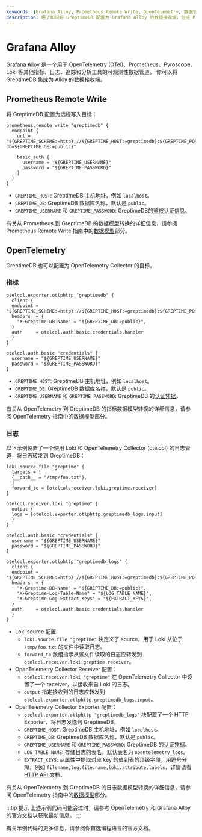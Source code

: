 ```yaml
---
keywords: [Grafana Alloy, Prometheus Remote Write, OpenTelemetry, 数据管道]
description: 绍了如何将 GreptimeDB 配置为 Grafana Alloy 的数据接收端，包括 Prometheus Remote Write 和 OpenTelemetry 的配置示例。通过这些配置，你可以将 GreptimeDB 集成到可观测性数据管道中，实现对指标和日志的高效管理和分析。
---
```


# Grafana Alloy

[Grafana Alloy](https://grafana.com/docs/alloy/latest/) 是一个用于 OpenTelemetry (OTel)、Prometheus、Pyroscope、Loki 等其他指标、日志、追踪和分析工具的可观测性数据管道。
你可以将 GreptimeDB 集成为 Alloy 的数据接收端。

## Prometheus Remote Write

将 GreptimeDB 配置为远程写入目标：

```hcl
prometheus.remote_write "greptimedb" {
  endpoint {
    url = "${GREPTIME_SCHEME:=http}://${GREPTIME_HOST:=greptimedb}:${GREPTIME_PORT:=4000}/v1/prometheus/write?db=${GREPTIME_DB:=public}"

    basic_auth {
      username = "${GREPTIME_USERNAME}"
      password = "${GREPTIME_PASSWORD}"
    }
  }
}
```

- `GREPTIME_HOST`: GreptimeDB 主机地址，例如 `localhost`。
- `GREPTIME_DB`: GreptimeDB 数据库名称，默认是 `public`。
- `GREPTIME_USERNAME` 和 `GREPTIME_PASSWORD`: GreptimeDB的[鉴权认证信息](/user-guide/deployments/authentication/static.md)。

有关从 Prometheus 到 GreptimeDB 的数据模型转换的详细信息，请参阅 Prometheus Remote Write 指南中的[数据模型](/user-guide/ingest-data/for-observerbility/prometheus.md#数据模型)部分。

## OpenTelemetry

GreptimeDB 也可以配置为 OpenTelemetry Collector 的目标。

### 指标

```hcl
otelcol.exporter.otlphttp "greptimedb" {
  client {
  endpoint = "${GREPTIME_SCHEME:=http}://${GREPTIME_HOST:=greptimedb}:${GREPTIME_PORT:=4000}/v1/otlp/"
  headers  = {
    "X-Greptime-DB-Name" = "${GREPTIME_DB:=public}",
  }
  auth     = otelcol.auth.basic.credentials.handler
  }
}

otelcol.auth.basic "credentials" {
  username = "${GREPTIME_USERNAME}"
  password = "${GREPTIME_PASSWORD}"
}
```

- `GREPTIME_HOST`: GreptimeDB 主机地址，例如 `localhost`。
- `GREPTIME_DB`: GreptimeDB 数据库名称，默认是 `public`。
- `GREPTIME_USERNAME` 和 `GREPTIME_PASSWORD`: GreptimeDB 的[认证凭据](/user-guide/deployments/authentication/static.md)。

有关从 OpenTelemetry 到 GreptimeDB 的指标数据模型转换的详细信息，请参阅 OpenTelemetry 指南中的[数据模型](/user-guide/ingest-data/for-observerbility/opentelemetry.md#数据模型)部分。

### 日志

以下示例设置了一个使用 Loki 和 OpenTelemetry Collector (otelcol) 的日志管道，将日志转发到 GreptimeDB：

```hcl
loki.source.file "greptime" {
  targets = [
  {__path__ = "/tmp/foo.txt"},
  ]
  forward_to = [otelcol.receiver.loki.greptime.receiver]
}

otelcol.receiver.loki "greptime" {
  output {
  logs = [otelcol.exporter.otlphttp.greptimedb_logs.input]
  }
}

otelcol.auth.basic "credentials" {
  username = "${GREPTIME_USERNAME}"
  password = "${GREPTIME_PASSWORD}"
}

otelcol.exporter.otlphttp "greptimedb_logs" {
  client {
  endpoint = "${GREPTIME_SCHEME:=http}://${GREPTIME_HOST:=greptimedb}:${GREPTIME_PORT:=4000}/v1/otlp/"
  headers  = {
    "X-Greptime-DB-Name" = "${GREPTIME_DB:=public}",
    "X-Greptime-Log-Table-Name" = "${LOG_TABLE_NAME}",
    "X-Greptime-Gog-Extract-Keys" = "${EXTRACT_KEYS}",
  }
  auth     = otelcol.auth.basic.credentials.handler
  }
}
```

- Loki source 配置
  - `loki.source.file "greptime"` 块定义了 source，用于 Loki 从位于 `/tmp/foo.txt` 的文件中读取日志。
  - `forward_to` 数组指示从该文件读取的日志应转发到 `otelcol.receiver.loki.greptime.receiver`。
- OpenTelemetry Collector Receiver 配置：
  - `otelcol.receiver.loki "greptime"` 在 OpenTelemetry Collector 中设置了一个 receiver，以接收来自 Loki 的日志。
  - `output` 指定接收到的日志应转发到 `otelcol.exporter.otlphttp.greptimedb_logs.input`。
- OpenTelemetry Collector Exporter 配置：
  - `otelcol.exporter.otlphttp "greptimedb_logs"` 块配置了一个 HTTP Exporter，将日志发送到 GreptimeDB。
  - `GREPTIME_HOST`: GreptimeDB 主机地址，例如 `localhost`。
  - `GREPTIME_DB`: GreptimeDB 数据库名称，默认是 `public`。
  - `GREPTIME_USERNAME` 和 `GREPTIME_PASSWORD`: GreptimeDB 的[认证凭据](/user-guide/deployments/authentication/static.md)。
  - `LOG_TABLE_NAME`: 存储日志的表名，默认表名为 `opentelemetry_logs`。
  - `EXTRACT_KEYS`: 从属性中提取对应 key 的值到表的顶级字段，用逗号分隔，例如 `filename,log.file.name,loki.attribute.labels`，详情请看 [HTTP API 文档](opentelemetry.md#otlphttp-api-1)。

有关从 OpenTelemetry 到 GreptimeDB 的日志数据模型转换的详细信息，请参阅 OpenTelemetry 指南中的[数据模型](/user-guide/ingest-data/for-observerbility/opentelemetry.md#数据模型-1)部分。

:::tip 提示
上述示例代码可能会过时，请参考 OpenTelemetry 和 Grafana Alloy 的官方文档以获取最新信息。
:::

有关示例代码的更多信息，请参阅你首选编程语言的官方文档。

